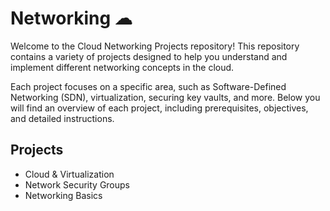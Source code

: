 # Networking ☁

Welcome to the Cloud Networking Projects repository! This repository contains a variety of projects designed to help you understand and implement different networking concepts in the cloud. 


Each project focuses on a specific area, such as Software-Defined Networking (SDN), virtualization, securing key vaults, and more. Below you will find an overview of each project, including prerequisites, objectives, and detailed instructions.

## Projects

+ Cloud & Virtualization 
+ Network Security Groups
+ Networking Basics
